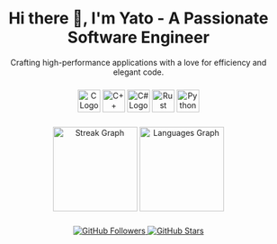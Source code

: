 <h1 align="center">Hi there 👋, I'm Yato - A Passionate Software Engineer</h1>

<p align="center">Crafting high-performance applications with a love for efficiency and elegant code.</p>

###

<div align="center">
  <img src="https://cdn.jsdelivr.net/gh/devicons/devicon/icons/c/c-original.svg" height="40" alt="C Logo" title="C" />
  <img src="https://cdn.jsdelivr.net/gh/devicons/devicon/icons/cplusplus/cplusplus-original.svg" height="40" alt="C++ Logo" title="C++" />
  <img src="https://cdn.jsdelivr.net/gh/devicons/devicon/icons/csharp/csharp-original.svg" height="40" alt="C# Logo" title="C#" />
  <img src="https://skillicons.dev/icons?i=rust" height="40" alt="Rust Logo" title="Rust" />
  <img src="https://cdn.jsdelivr.net/gh/devicons/devicon/icons/python/python-original.svg" height="40" alt="Python Logo" title="Python" />
</div>

###

<div align="center">
  <img src="https://streak-stats.demolab.com?user=yato-sketch&locale=en&mode=daily&theme=dracula&hide_border=false&border_radius=5" height="150" alt="Streak Graph" />
  <img src="https://github-readme-stats.vercel.app/api/top-langs?username=yato-sketch&locale=en&hide_title=false&hide=html,css,cmake,scss,shell,javascript,makefile,Bicep&layout=compact&card_width=320&langs_count=5&theme=dracula&hide_border=false" height="150" alt="Languages Graph" />
</div>

###

<div align="center">
  <a href="https://github.com/yato-sketch" target="_blank">
    <img src="https://img.shields.io/github/followers/yato-sketch?label=Follow%20Me&style=social" alt="GitHub Followers" />
  </a>
  <a href="https://github.com/yato-sketch?tab=repositories" target="_blank">
    <img src="https://img.shields.io/github/stars/yato-sketch?label=Star%20My%20Repos&style=social" alt="GitHub Stars" />
  </a>
</div>

###
